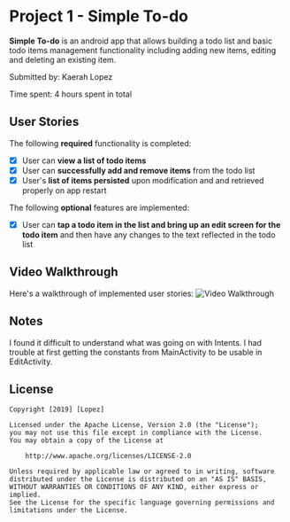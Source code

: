 # Project 1 - Simple To-do

**Simple To-do** is an android app that allows building a todo list and basic todo items management functionality including adding new items, editing and deleting an existing item.

Submitted by: Kaerah Lopez

Time spent: 4 hours spent in total

## User Stories

The following **required** functionality is completed:

* [x] User can **view a list of todo items**
* [x] User can **successfully add and remove items** from the todo list
* [x] User's **list of items persisted** upon modification and and retrieved properly on app restart

The following **optional** features are implemented:

* [x] User can **tap a todo item in the list and bring up an edit screen for the todo item** and then have any changes to the text reflected in the todo list

## Video Walkthrough

Here's a walkthrough of implemented user stories:
<img src='imgur.com/a/OzZSLdq.gif' title='Video Walkthrough' width='' alt='Video Walkthrough' />

## Notes
I found it difficult to understand what was going on with Intents. I had trouble at first getting the constants from MainActivity to be usable in EditActivity. 


## License

    Copyright [2019] [Lopez]

    Licensed under the Apache License, Version 2.0 (the "License");
    you may not use this file except in compliance with the License.
    You may obtain a copy of the License at

        http://www.apache.org/licenses/LICENSE-2.0

    Unless required by applicable law or agreed to in writing, software
    distributed under the License is distributed on an "AS IS" BASIS,
    WITHOUT WARRANTIES OR CONDITIONS OF ANY KIND, either express or implied.
    See the License for the specific language governing permissions and
    limitations under the License.

